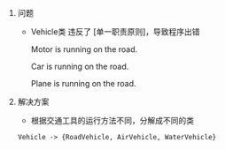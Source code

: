 1. 问题
    - Vehicle类 违反了 [单一职责原则]，导致程序出错
      
      Motor is running on the road.
      
      Car is running on the road.
      
      Plane is running on the road.
   

2. 解决方案
   - 根据交通工具的运行方法不同，分解成不同的类
   
   `Vehicle -> {RoadVehicle, AirVehicle, WaterVehicle}`
